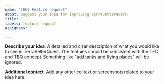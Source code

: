 ```yaml
---
name: "[EN] Feature request"
about: Suggest your idea for improving TerraBetterQuest.
title: ''
labels: feature request
assignees: ''

---
```


**Describe your idea**.
A detailed and clear description of what you would like to see in TerraBetterQuest.
The features should be consistent with the TFC and TBQ concept.
Something like "add tanks and flying planes" will be ignored.

**Additional context**.
Add any other context or screenshots related to your idea here.
